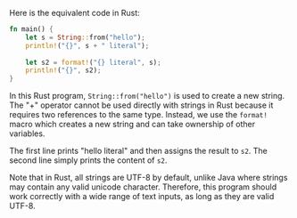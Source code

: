 Here is the equivalent code in Rust:

```rust
fn main() {
    let s = String::from("hello");
    println!("{}", s + " literal");
    
    let s2 = format!("{} literal", s);
    println!("{}", s2);
}
```

In this Rust program, `String::from("hello")` is used to create a new string. The "+" operator cannot be used directly with strings in Rust because it requires two references to the same type. Instead, we use the `format!` macro which creates a new string and can take ownership of other variables.

The first line prints "hello literal" and then assigns the result to `s2`. The second line simply prints the content of `s2`.

Note that in Rust, all strings are UTF-8 by default, unlike Java where strings may contain any valid unicode character. Therefore, this program should work correctly with a wide range of text inputs, as long as they are valid UTF-8.
